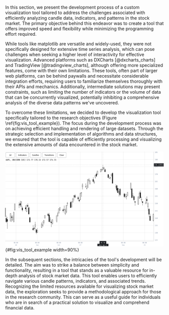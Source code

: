 In this section, we present the development process of a custom visualization tool tailored to address the challenges associated with efficiently analyzing candle data, indicators, and patterns in the stock market. The primary objective behind this endeavor was to create a tool that offers improved speed and flexibility while minimizing the programming effort required.

While tools like matplotlib are versatile and widely-used, they were not specifically designed for extensive time series analysis, which can pose challenges when seeking a higher level of interactivity for effective visualization. Advanced platforms such as DXCharts [@dxcharts_charts] and TradingView [@tradingview_charts], although offering more specialized features, come with their own limitations. These tools, often part of larger web platforms, can be behind paywalls and necessitate considerable integration efforts, requiring users to familiarize themselves thoroughly with their APIs and mechanics. Additionally, intermediate solutions may present constraints, such as limiting the number of indicators or the volume of data that can be concurrently visualized, potentially inhibiting a comprehensive analysis of the diverse data patterns we've uncovered.

To overcome these limitations, we decided to develop the visualization tool specifically tailored to the research objectives (Figure \ref{fig:vis_tool_example}). The focus during the development process was on achieving efficient handling and rendering of large datasets. Through the strategic selection and implementation of algorithms and data structures, we ensured that the tool is capable of efficiently processing and visualizing the extensive amounts of data encountered in the stock market.

![Visualization tool. Showing candles for symbol AAPL. Cursor shows the price and time at that point.](../figures/vis_tool_example.png){#fig:vis_tool_example width=90%}

In the subsequent sections, the intricacies of the tool's development will be detailed. The aim was to strike a balance between simplicity and functionality, resulting in a tool that stands as a valuable resource for in-depth analysis of stock market data. This tool enables users to efficiently navigate various candle patterns, indicators, and associated trends. Recognizing the limited resources available for visualizing stock market data, the exploration seeks to provide a methodological approach for those in the research community. This can serve as a useful guide for individuals who are in search of a practical solution to visualize and comprehend financial data.